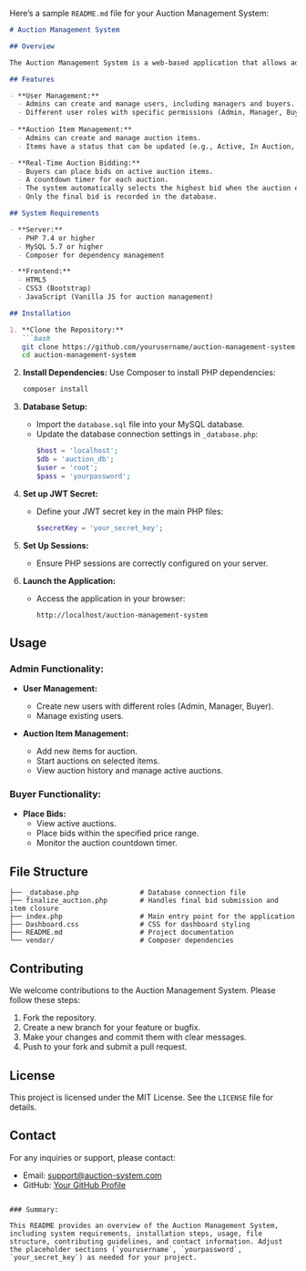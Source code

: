 Here’s a sample `README.md` file for your Auction Management System:

```markdown
# Auction Management System

## Overview

The Auction Management System is a web-based application that allows administrators to create auction items, manage users, and handle auctions in real-time. Buyers can place bids on available items, and the system determines the winner when the auction ends.

## Features

- **User Management:**
  - Admins can create and manage users, including managers and buyers.
  - Different user roles with specific permissions (Admin, Manager, Buyer).
  
- **Auction Item Management:**
  - Admins can create and manage auction items.
  - Items have a status that can be updated (e.g., Active, In Auction, Closed).

- **Real-Time Auction Bidding:**
  - Buyers can place bids on active auction items.
  - A countdown timer for each auction.
  - The system automatically selects the highest bid when the auction ends.
  - Only the final bid is recorded in the database.

## System Requirements

- **Server:**
  - PHP 7.4 or higher
  - MySQL 5.7 or higher
  - Composer for dependency management

- **Frontend:**
  - HTML5
  - CSS3 (Bootstrap)
  - JavaScript (Vanilla JS for auction management)

## Installation

1. **Clone the Repository:**
   ```bash
   git clone https://github.com/yourusername/auction-management-system.git
   cd auction-management-system
   ```

2. **Install Dependencies:**
   Use Composer to install PHP dependencies:
   ```bash
   composer install
   ```

3. **Database Setup:**
   - Import the `database.sql` file into your MySQL database.
   - Update the database connection settings in `_database.php`:
     ```php
     $host = 'localhost';
     $db = 'auction_db';
     $user = 'root';
     $pass = 'yourpassword';
     ```

4. **Set up JWT Secret:**
   - Define your JWT secret key in the main PHP files:
     ```php
     $secretKey = 'your_secret_key';
     ```

5. **Set Up Sessions:**
   - Ensure PHP sessions are correctly configured on your server.

6. **Launch the Application:**
   - Access the application in your browser:
     ```
     http://localhost/auction-management-system
     ```

## Usage

### Admin Functionality:

- **User Management:**
  - Create new users with different roles (Admin, Manager, Buyer).
  - Manage existing users.

- **Auction Item Management:**
  - Add new items for auction.
  - Start auctions on selected items.
  - View auction history and manage active auctions.

### Buyer Functionality:

- **Place Bids:**
  - View active auctions.
  - Place bids within the specified price range.
  - Monitor the auction countdown timer.

## File Structure

```
├── _database.php               # Database connection file
├── finalize_auction.php        # Handles final bid submission and item closure
├── index.php                   # Main entry point for the application
├── Dashboard.css               # CSS for dashboard styling
├── README.md                   # Project documentation
└── vendor/                     # Composer dependencies
```

## Contributing

We welcome contributions to the Auction Management System. Please follow these steps:

1. Fork the repository.
2. Create a new branch for your feature or bugfix.
3. Make your changes and commit them with clear messages.
4. Push to your fork and submit a pull request.

## License

This project is licensed under the MIT License. See the `LICENSE` file for details.

## Contact

For any inquiries or support, please contact:
- Email: support@auction-system.com
- GitHub: [Your GitHub Profile](https://github.com/yourusername)
```

### Summary:

This README provides an overview of the Auction Management System, including system requirements, installation steps, usage, file structure, contributing guidelines, and contact information. Adjust the placeholder sections (`yourusername`, `yourpassword`, `your_secret_key`) as needed for your project.
